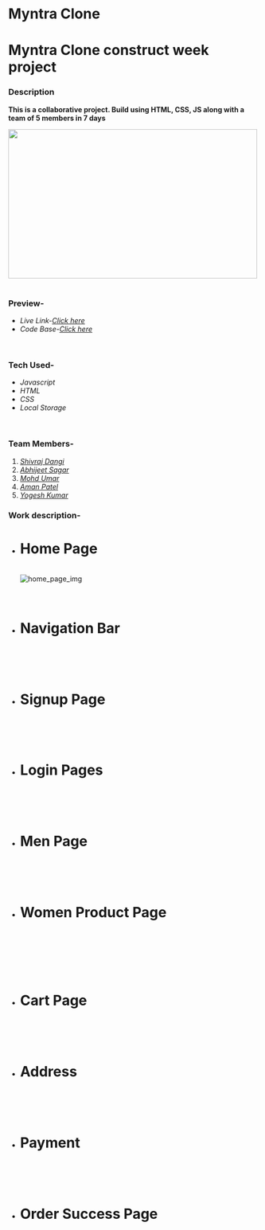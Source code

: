 # Myntra Clone


<h1>Myntra Clone construct week project</h1>
<h3>Description</h3>
<p><b>This is a collaborative project. Build using HTML, CSS, JS along with a team of 5 members in 7 days</b></p>
<div><img src="https://github.com/shivraj32644/MyntraClone/blob/main/Assets/logomyntra.png?raw=true" height="300px" width="500px" alt=""></img></div>
<br/>
<h3>Preview-</h3>
<ul>
<li><i>Live Link-<a href="https://myntra-bkabhi.netlify.app" target="_blank">Click here</a></i></li>
<li><i>Code Base-<a href="https://github.com/shivraj32644/MyntraClone" target="_blank">Click here</a></i></li>
</ul>
<br/>
<h3>Tech Used-</h3>
<ul>
<li><i>Javascript</i></li>
<li><i>HTML</i></li>
<li><i>CSS</i></li>
<li><i>Local Storage</i></li>
</ul>
<br/>
<h3>Team Members-</h3>
<ol>
<li><i><a href="https://www.linkedin.com/in/shivraj-dangi-203892232/" target="_blank">Shivraj Dangi</a></i></li>
<li><i><a href="https://www.linkedin.com/in/bkabhi/" target="_blank">Abhijeet Sagar</a></i></li>
<li><i><a href="https://www.linkedin.com/in/mohd-umar-91b07290/" target="_blank">Mohd Umar </a></i></li>
<li><i><a href="https://www.linkedin.com/in/aman-kumar-patel-540a47169/" target="_blank">Aman Patel</a></i></li>
<li><i><a href="https://www.linkedin.com/in/yogeshfullstack/" target="_blank">Yogesh Kumar</a></i></li>
</ol>
<h3>Work description-</h3>
<ul list-style-type="square">

  <li><h1>Home Page</h1></br>
  <div><img src="https://github.com/shivraj32644/MyntraClone/blob/main/Assets/Homepage.png?raw=true" alt="home_page_img"/></div>
  </br>
  </br>
<li><h1>Navigation Bar</h1></li></br>
  <div><img src="https://github.com/shivraj32644/MyntraClone/blob/main/Assets/navigationbar.png?raw=true"  alt=""/></div>
  
  </br>
  </br>
<li><h1>Signup Page</h1></li></br>
  <div><img src="https://github.com/shivraj32644/MyntraClone/blob/main/Assets/Signup%20page.png?raw=true"  alt=""/></div>
  </br></br>
  
<li><h1>Login Pages</h1></li></br>
  <div><img src="https://github.com/shivraj32644/MyntraClone/blob/main/Assets/Login%20page.png?raw=true"  alt=""/></div>
  </br></br>
<li><h1>Men Page </h1></li></br>
  <div><img src="https://github.com/shivraj32644/MyntraClone/blob/main/Assets/mens%20product.png?raw=true"  alt=""/></div>
  </br></br>
<li><h1>Women Product Page </h1></li></br>
  </br></br>
  <div><img src="https://github.com/shivraj32644/MyntraClone/blob/main/Assets/women%20product%20page.png?raw=true"  alt=""/></div>
  </br></br>
<li><h1>Cart Page</h1></li></br>
  <div><img src="https://github.com/shivraj32644/MyntraClone/blob/main/Assets/CartPage.png?raw=true"  alt=""/></div>
 </br></br>
  
<li><h1>Address</h1></li></br>
  <div><img src="https://github.com/shivraj32644/MyntraClone/blob/main/Assets/Address%20Page.png?raw=true"  alt=""/></div>
  </br></br>
<li><h1>Payment</h1></li></br>
  <div><img src="https://github.com/shivraj32644/MyntraClone/blob/main/Assets/PaymentPage.png?raw=true"  alt=""/></div>
  </br></br>
<li><h1>Order Success Page</h1></li></br>
  <div><img src="https://github.com/shivraj32644/MyntraClone/blob/main/Assets/OrderSuccessFullpage.png?raw=true"  alt=""/></div>
  </br></br>
</ul>
<br/>
</br>
